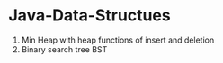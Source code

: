 # Java-Data-Structues

1. Min Heap with heap functions of insert and deletion
2. Binary search tree BST
